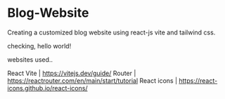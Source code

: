 # Blog-Website
Creating a customized blog website using react-js vite and tailwind css.

checking, hello world!

websites used..

React Vite | https://vitejs.dev/guide/
Router | https://reactrouter.com/en/main/start/tutorial
React icons | https://react-icons.github.io/react-icons/